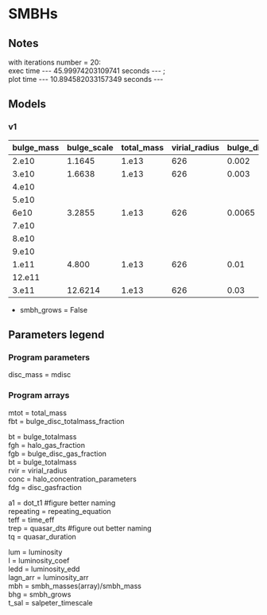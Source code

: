 # SMBHs

## Notes
with iterations number = 20:  
exec time --- 45.99974203109741 seconds --- ;  
plot time --- 10.894582033157349 seconds ---

## Models
### v1
bulge_mass | bulge_scale | total_mass | virial_radius | bulge_disc_totalmass_fractions | bulge_disc_gas_fractions | bulge_totalmas | quasar_duration
------------ | ------------- | ------------- | ------------- | ------------- | ------------- | ------------- | ------------- 
2.e10 | 1.1645 | 1.e13 | 626 | 0.002 | 0.05 | 1 | 5.e9
3.e10 | 1.6638| 1.e13 | 626 | 0.003 | 0.1 | 1 | 5.e9
4.e10 |||||||
5.e10 |||||||
6e10 | 3.2855| 1.e13 | 626 | 0.0065 | 0.25 | 1 | 5.e9
7.e10 |||||||
8.e10 |||||||
9.e10 |||||||
1.e11 | 4.800| 1.e13 | 626 | 0.01 | 0.5 | 1 | 5.e9
12.e11 |||||||
3.e11 | 12.6214| 1.e13 | 626 | 0.03 | 1. | 1 | 5.e9

- smbh_grows = False 

## Parameters legend

### Program parameters
disc_mass = mdisc 

### Program arrays
mtot = total_mass  
fbt = bulge_disc_totalmass_fraction  

bt = bulge_totalmass  
fgh = halo_gas_fraction  
fgb = bulge_disc_gas_fraction  
bt = bulge_totalmass  
rvir = virial_radius  
conc = halo_concentration_parameters  
fdg = disc_gasfraction

a1 = dot_t1 #figure better naming  
repeating = repeating_equation  
teff = time_eff  
trep = quasar_dts  #figure out better naming  
tq = quasar_duration
  
lum = luminosity  
l = luminosity_coef  
ledd = luminosity_edd  
lagn_arr = luminosity_arr  
mbh = smbh_masses(array)/smbh_mass  
bhg = smbh_grows  
t_sal = salpeter_timescale

